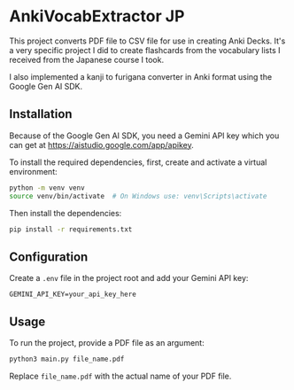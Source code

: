 # AnkiVocabExtractor JP

This project converts PDF file to CSV file for use in creating Anki Decks. It's a very specific project I did to create flashcards from the vocabulary lists I received from the Japanese course I took.

I also implemented a kanji to furigana converter in Anki format using the Google Gen AI SDK.

## Installation

Because of the Google Gen AI SDK, you need a Gemini API key which you can get at <https://aistudio.google.com/app/apikey>.

To install the required dependencies, first, create and activate a virtual environment:

```bash
python -m venv venv
source venv/bin/activate  # On Windows use: venv\Scripts\activate
```

Then install the dependencies:

```bash
pip install -r requirements.txt
```

## Configuration

Create a `.env` file in the project root and add your Gemini API key:

```env
GEMINI_API_KEY=your_api_key_here
```

## Usage

To run the project, provide a PDF file as an argument:

```bash
python3 main.py file_name.pdf
```

Replace `file_name.pdf` with the actual name of your PDF file.